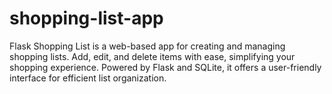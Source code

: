 # shopping-list-app
 Flask Shopping List is a web-based app for creating and managing shopping lists. Add, edit, and delete items with ease, simplifying your shopping experience. Powered by Flask and SQLite, it offers a user-friendly interface for efficient list organization.
